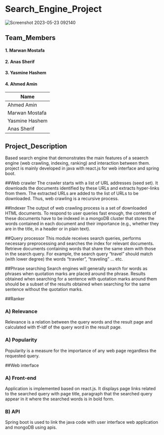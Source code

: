 # Search_Engine_Project
![Screenshot 2023-05-23 092140](https://github.com/A7med-Amin/search-engine-project/assets/80707696/d3330539-4d72-4d07-b4b0-85ad5905b9e6)


## Team_Members
####   1. Marwan Mostafa
####   2. Anas Sherif
####   3. Yasmine Hashem
####   4. Ahmed Amin

| Name    |
| ------  |
| Ahmed Amin  |
| Marwan Mostafa  |
| Yasmine Hashem |
| Anas Sherif|

## Project_Description
Based search engine that demonstrates the main features of a seaerch engine (web crawling, indexing, ranking) and interaction between them.
project is mainly developed in java with react.js for web interface and spring boot.

##Web crawler
The crawler starts with a list of URL addresses (seed set). It downloads the documents identified by these URLs and extracts hyper-links from them. The extracted URLs are added to the list of URLs to be downloaded. Thus, web crawling is a recursive process.

##Indexer
The output of web crawling process is a set of downloaded HTML documents. To respond to user queries fast enough, the contents of these documents have to be indexed in a mongoDB cluster that stores the words contained in each document and their importance (e.g., whether they are in the title, in a header or in plain text).

##Query processor
This module receives search queries, performs necessary preprocessing and searches the index for relevant documents. Retrieve documents containing words that share the same stem with those in the search query. For example, the search query “travel” should match (with lower degree) the words “traveler”, “traveling” … etc.

##Phrase searching
Search engines will generally search for words as phrases when quotation marks are placed around the phrase. Results obtained when searching for a sentence with quotation marks around them should be a subset of the results obtained when searching for the same sentence without the quotation marks.

##Ranker
### A) Relevance
Relevance is a relation between the query words and the result page and calculated with tf-idf of the query word in the result page.

### A) Popularity
Popularity is a measure for the importance of any web page regardless the requested query.

##Web interface
### A) Front-end
Application is implemented based on react.js. It displays page links related to the searched query with page title, paragraph that the searched query appear in it where the searched words is in bold form.

### B) API
Spring boot is used to link the java code with user interface web application and mongoDB using apis.



